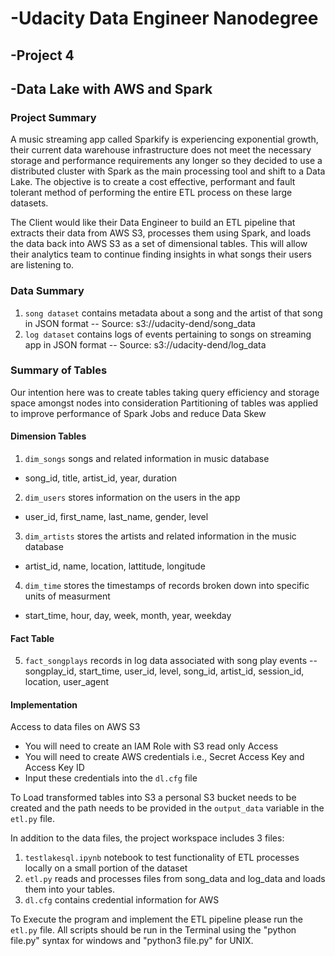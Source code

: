 #   -Udacity Data Engineer Nanodegree
##  -Project 4
##  -Data Lake with AWS and Spark

### Project Summary
A music streaming app called Sparkify is experiencing exponential growth, their current data warehouse infrastructure does not meet the necessary storage and performance requirements any longer so they decided to use a distributed cluster with Spark as the main processing tool and shift to a Data Lake. The objective is to create a cost effective, performant and fault tolerant method of performing the entire ETL process on these large datasets.

The Client would like their Data Engineer to build an ETL pipeline that extracts their data from AWS S3, processes them using Spark, and loads the data back into AWS S3 as a set of dimensional tables. This will allow their analytics team to continue finding insights in what songs their users are listening to.

### Data Summary
1. `song dataset` contains metadata about a song and the artist of that song in JSON format
-- Source: s3://udacity-dend/song_data
2. `log dataset` contains logs of events pertaining to songs on streaming app in JSON format
-- Source: s3://udacity-dend/log_data

### Summary of Tables
Our intention here was to create tables taking query efficiency and storage space amongst nodes into consideration
Partitioning of tables was applied to improve performance of Spark Jobs and reduce Data Skew


#### Dimension Tables
1. `dim_songs`  songs and related information in music database
- song_id, title, artist_id, year, duration
2. `dim_users` stores information on the users in the app
- user_id, first_name, last_name, gender, level
3. `dim_artists` stores the artists and related information in the music database
- artist_id, name, location, lattitude, longitude
4. `dim_time` stores the timestamps of records broken down into specific units of measurment
- start_time, hour, day, week, month, year, weekday

#### Fact Table
5. `fact_songplays` records in log data associated with song play events
-- songplay_id, start_time, user_id, level, song_id, artist_id, session_id, location, user_agent

#### Implementation

Access to data files on AWS S3
- You will need to create an IAM Role with S3 read only Access
- You will need to create AWS credentials i.e., Secret Access Key and Access Key ID
- Input these credentials into the `dl.cfg` file

To Load transformed tables into S3 a personal S3 bucket needs to be created and the path needs to be provided in the
`output_data` variable in the `etl.py` file.

In addition to the data files, the project workspace includes 3 files:

1. `testlakesql.ipynb` notebook to test functionality of ETL processes locally on a small portion of the dataset  
2. `etl.py` reads and processes files from song_data and log_data and loads them into your tables.
3. `dl.cfg` contains credential information for AWS

To Execute the program and implement the ETL pipeline please run the `etl.py` file. All scripts should be run in the Terminal using the "python file.py" syntax for windows and "python3 file.py" for UNIX.








